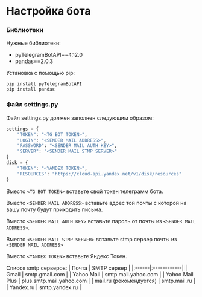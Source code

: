 # Настройка бота
### Библиотеки
Нужные библиотеки:
- pyTelegramBotAPI==4.12.0
- pandas==2.0.3
  
Установка с помощью pip:
```
pip install pyTelegramBotAPI
pip install pandas
```
### Файл settings.py
Файл settings.py должен заполнен следующим образом:
```py
settings = {
    "TOKEN": "<TG BOT TOKEN>",
    "LOGIN": "<SENDER MAIL ADDRESS>",
    "PASSWORD": "<SENDER MAIL AUTH KEY>",
    "SERVER": "<SENDER MAIL STMP SERVER>"
}
disk = {
    "TOKEN": "<YANDEX TOKEN>",
    "RESOURCES": "https://cloud-api.yandex.net/v1/disk/resources"
}
```
Вместо `<TG BOT TOKEN>` вставьте свой токен телеграмм бота.

Вместо `<SENDER MAIL ADDRESS>` вставьте адрес той почты с которой на вашу почту будут приходить письма.

Вместо `<SENDER MAIL AUTH KEY>` вставьте пароль от почты из `<SENDER MAIL ADDRESS>`.

Вместо `<SENDER MAIL STMP SERVER>` вставьте stmp сервер почты из `<SENDER MAIL ADDRESS>`

Вместо `<YANDEX TOKEN>` вставьте Яндекс Токен.

Список smtp серверов:
| Почта | SMTP сервер |
|:------|:------------|
| Gmail | smtp.gmail.com |
| Yahoo Mail | smtp.mail.yahoo.com |
| Yahoo Mail Plus | plus.smtp.mail.yahoo.com |
| mail.ru (рекомендуется) | smtp.mail.ru |
| Yandex.ru | smtp.yandex.ru |
